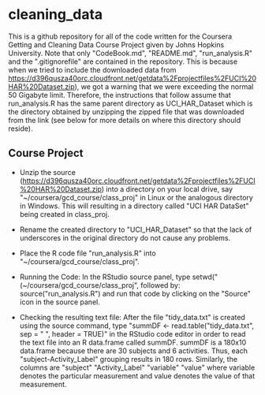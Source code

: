 cleaning_data
=========================

This is a github repository for all of the code written for the Coursera Getting and Cleaning Data Course Project given by Johns Hopkins University.
Note that only "CodeBook.md", "README.md", "run_analysis.R" and the ".gitignorefile" are contained in the repository. This is because when we tried 
to include the downloaded data from https://d396qusza40orc.cloudfront.net/getdata%2Fprojectfiles%2FUCI%20HAR%20Dataset.zip), we got a warning that we 
were exceeding the normal 50 Gigabyte limit. Therefore, the instructions that follow assume that run_analysis.R has the same parent directory as 
UCI_HAR_Dataset which is the directory obtained by unzipping the zipped file that was downloaded from the link (see below for more details on where 
this directory should reside).

## Course Project

* Unzip the source (https://d396qusza40orc.cloudfront.net/getdata%2Fprojectfiles%2FUCI%20HAR%20Dataset.zip) into a directory on your local drive, say 
  "~/coursera/gcd_course/class_proj" in Linux or the analogous directory in Windows. This will resulting in a directory called "UCI HAR DataSet" 
  being created in class_proj.

* Rename the created directory to "UCI_HAR_Dataset" so that the lack of underscores in the original directory do not cause any problems.
 
* Place the R code file "run_analysis.R" into "~/coursera/gcd_course/class_proj".

* Running the Code: In the RStudio source panel, type setwd("(~/coursera/gcd_course/class_proj", followed by: source("run_analysis.R") and
  run that code by clicking on the "Source" icon in the source panel.

* Checking the resulting text file: After the file "tidy_data.txt" is created using the source command, type 
  "summDF <- read.table("tidy_data.txt", sep = " ", header = TRUE)" in the RStudio code editor in order to read  the text file into an R data.frame 
  called summDF. summDF is a 180x10 data.frame because there are 30 subjects and 6 activities. Thus, each "subject-Activity_Label" grouping 
  results in 180 rows. Similarly, the columns are "subject" "Activity_Label" "variable" "value" where variable denotes the particular measurement
  and value denotes the value of that measurement.

